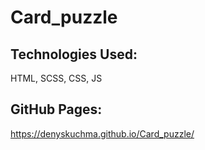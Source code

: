 # Card_puzzle  

## Technologies Used:
HTML, SCSS, CSS, JS

## GitHub Pages:
https://denyskuchma.github.io/Card_puzzle/
